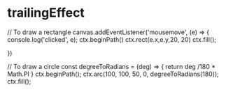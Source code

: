 # trailingEffect
// To draw a rectangle
canvas.addEventListener('mousemove', (e) => {
    console.log('clicked', e);
    ctx.beginPath()
    ctx.rect(e.x,e.y,20, 20)
    ctx.fill();

})


// To draw a circle
const degreeToRadians = (deg) => {
    return deg /180 * Math.PI
}
ctx.beginPath();
ctx.arc(100, 100, 50, 0, degreeToRadians(180));
ctx.fill();